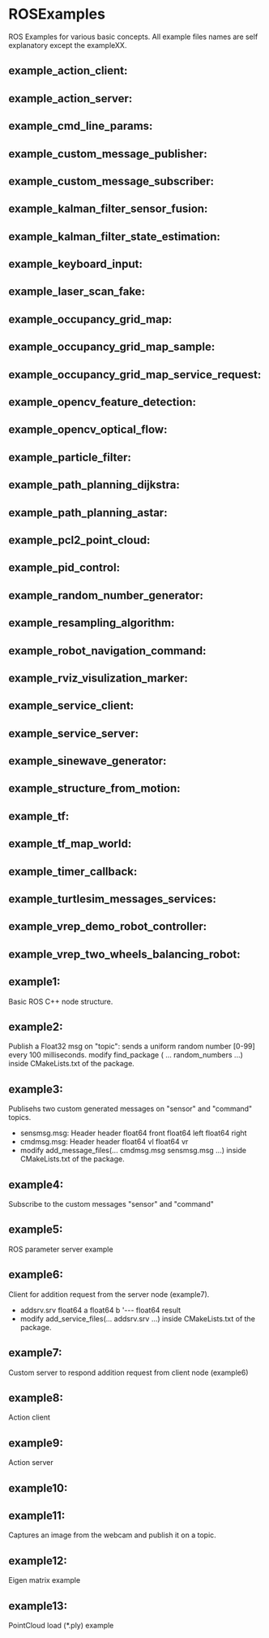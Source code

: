 # ROSExamples
ROS Examples for various basic concepts. All example files names are self explanatory except the exampleXX.
## example_action_client:
## example_action_server:
## example_cmd_line_params:
## example_custom_message_publisher:
## example_custom_message_subscriber:
## example_kalman_filter_sensor_fusion:
## example_kalman_filter_state_estimation:
## example_keyboard_input:
## example_laser_scan_fake:
## example_occupancy_grid_map:
## example_occupancy_grid_map_sample:
## example_occupancy_grid_map_service_request:
## example_opencv_feature_detection:
## example_opencv_optical_flow:
## example_particle_filter:
## example_path_planning_dijkstra:
## example_path_planning_astar:
## example_pcl2_point_cloud:
## example_pid_control:
## example_random_number_generator:
## example_resampling_algorithm:
## example_robot_navigation_command:
## example_rviz_visulization_marker:
## example_service_client:
## example_service_server:
## example_sinewave_generator:
## example_structure_from_motion:
## example_tf:
## example_tf_map_world:
## example_timer_callback:
## example_turtlesim_messages_services:
## example_vrep_demo_robot_controller:
## example_vrep_two_wheels_balancing_robot:

## example1: 
Basic ROS C++ node structure.
## example2: 
Publish a Float32 msg on "topic": sends a uniform random number [0-99] every 100 milliseconds.
modify find_package ( ... random_numbers ...) inside CMakeLists.txt of the package.
## example3: 
Publisehs two custom generated messages on "sensor" and "command" topics.
* sensmsg.msg: 
Header header
float64 front
float64 left
float64 right
* cmdmsg.msg:
Header header
float64 vl
float64 vr
* modify add_message_files(... cmdmsg.msg sensmsg.msg ...) inside CMakeLists.txt of the package.
## example4: 
Subscribe to the custom messages "sensor" and "command"
## example5: 
ROS parameter server example
## example6: 
Client for addition request from the server node (example7).
* addsrv.srv
float64 a
float64 b
 '---
float64 result
* modify add_service_files(... addsrv.srv ...) inside CMakeLists.txt of the package.
## example7: 
Custom server to respond addition request from client node (example6)
## example8: 
Action client
## example9: 
Action server
## example10:
## example11: 
Captures an image from the webcam and publish it on a topic.
## example12: 
Eigen matrix example
## example13: 
PointCloud load (*.ply) example
